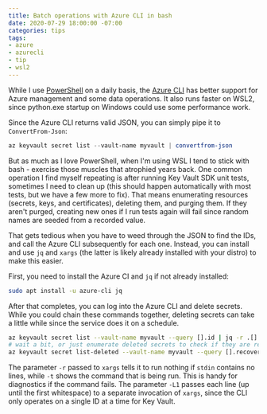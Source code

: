 ```yaml
---
title: Batch operations with Azure CLI in bash
date: 2020-07-29 18:00:00 -07:00
categories: tips
tags:
- azure
- azurecli
- tip
- wsl2
---
```


While I use [PowerShell](https://github.com/powershell/powershell) on a daily basis, the [Azure CLI](https://aka.ms/azure-cli) has better support for Azure management and some data operations. It also runs faster on WSL2, since python.exe startup on Windows could use some performance work.

<!--more-->

Since the Azure CLI returns valid JSON, you can simply pipe it to `ConvertFrom-Json`:

```powershell
az keyvault secret list --vault-name myvault | convertfrom-json
```

But as much as I love PowerShell, when I'm using WSL I tend to stick with bash - exercise those muscles that atrophied years back. One common operation I find myself repeating is after running Key Vault SDK unit tests, sometimes I need to clean up (this should happen automatically with most tests, but we have a few more to fix). That means enumerating resources (secrets, keys, and certificates), deleting them, and purging them. If they aren't purged, creating new ones if I run tests again will fail since random names are seeded from a recorded value.

That gets tedious when you have to weed through the JSON to find the IDs, and call the Azure CLI subsequently for each one. Instead, you can install and use `jq` and `xargs` (the latter is likely already installed with your distro) to make this easier.

First, you need to install the Azure CI and `jq` if not already installed:

```bash
sudo apt install -u azure-cli jq
```

After that completes, you can log into the Azure CLI and delete secrets. While you could chain these commands together, deleting secrets can take a little while since the service does it on a schedule.

```bash
az keyvault secret list --vault-name myvault --query [].id | jq -r .[] | xargs -rtL1 az keyvault secret delete --id
# wait a bit, or just enumerate deleted secrets to check if they are ready; maybe even just run: sleep 5s
az keyvault secret list-deleted --vault-name myvault --query [].recoveryId | jq -r .[] | xargs -rtL1 az keyvault secret purge --id
```

The parameter `-r` passed to `xargs` tells it to run nothing if `stdin` contains no lines, while `-t` shows the command that is being run. This is handy for diagnostics if the command fails. The parameter `-L1` passes each line (up until the first whitespace) to a separate invocation of `xargs`, since the CLI only operates on a single ID at a time for Key Vault.
